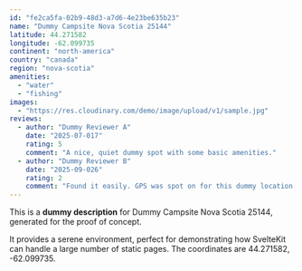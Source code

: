 ```yaml
---
id: "fe2ca5fa-02b9-48d3-a7d6-4e23be635b23"
name: "Dummy Campsite Nova Scotia 25144"
latitude: 44.271582
longitude: -62.099735
continent: "north-america"
country: "canada"
region: "nova-scotia"
amenities:
  - "water"
  - "fishing"
images:
  - "https://res.cloudinary.com/demo/image/upload/v1/sample.jpg"
reviews:
  - author: "Dummy Reviewer A"
    date: "2025-07-017"
    rating: 5
    comment: "A nice, quiet dummy spot with some basic amenities."
  - author: "Dummy Reviewer B"
    date: "2025-09-026"
    rating: 2
    comment: "Found it easily. GPS was spot on for this dummy location."
---
```


This is a **dummy description** for Dummy Campsite Nova Scotia 25144, generated for the proof of concept.

It provides a serene environment, perfect for demonstrating how SvelteKit can handle a large number of static pages. The coordinates are 44.271582, -62.099735.
